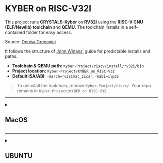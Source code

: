 # KYBER on RISC-V32I

This project runs **CRYSTALS-Kyber** on **RV32I** using the **RISC-V GNU (ELF/Newlib) toolchain** and **QEMU**.
The toolchain installs in a self-contained folder for easy access.

Source: [Denisa Greconici](https://github.com/denigreco/Kyber_RISC_V_Thesis)

It follows the structure of [John Winans’](https://github.com/johnwinans/riscv-toolchain-install-guide) guide for predictable installs and paths.

* **Toolchain & QEMU path:** `Kyber-Project/riscv/install/rv32i/bin`
* **Project location:** `Kyber-Project/KYBER_on_RISC-V32`
* **Default ISA/ABI:** `-march=rv32imac_zicsr`, `-mabi=ilp32`

> To uninstall the toolchain, remove `Kyber-Project/riscv/`.
> Your repo remains in `Kyber-Project/KYBER_on_RISC-V32`.

---

<details>
  
<summary>
  
## MacOS 

</summary>

For MacOS at the moment I do not have a solution on how to run it as there were some problems with the gnu toolchain set-up. Besides, most of the repositories used in this project are made to run in Ubuntu.
> In order to have a chance to run it create a case-sensitive file system (sparse image) of 64GB.

---

As a temporary solution is to run Ubuntu VM on MacOS:
- [install UTM](https://mac.getutm.app/)
- [Ubuntu Server for ARM](https://ubuntu.com/download/server/arm) / [Ubuntu Server for Intel](https://ubuntu.com/download/server#architectures)
- look for a youtube video for a detailed set-up instructions

</details>

---

<details>
  
<summary>
  
## UBUNTU

</summary>

> Tested version: Ubuntu 24.04. 

> Minimum version: Ubuntu 20.04.

## 1) Ubuntu prerequisites

```bash
sudo apt update
```

---

## 2) Get the project

```bash
mkdir -p Kyber-Project
cd Kyber-Project
git clone https://github.com/catalin69140/KYBER_on_RISC-V32.git
cd KYBER_on_RISC-V32
```

---

Follow the next sections in order.

---

<details>
  
<summary>

## RISC-V GNU toolchain Installation (Click to Expand) ⚙️

</summary>
  
---

## 1) One-command setup (deps → submodules → toolchain → QEMU)

From the repo root:

```bash
./setup.sh
```

> Note that this can take the better part of an hour or more to complete!

This will:

* Install OS dependencies (idempotent)
* Initialize & update submodules at pinned commits
* Build **rv32i** GNU toolchain + QEMU into `Kyber-Project/riscv/install/rv32i`

Make PATH live in this shell (new shells will have it already):

```bash
source ~/.bashrc
```

<details>
  
<summary>
  
Sanity checks(both tools should come from the same prefix/bin)

</summary>

```bash
which riscv32-unknown-elf-gcc
```

Expected Output:

```bash
/home/catalin-ubuntu/Desktop/Kyber-Project/riscv/install/rv32i/bin/riscv32-unknown-elf-gcc
```
---
```bash
which qemu-system-riscv32
```

Expected Output:

```bash
/home/catalin-ubuntu/Desktop/Kyber-Project/riscv/install/rv32i/bin/qemu-system-riscv32
```
---
```bash
riscv32-unknown-elf-gcc --version
```

Expected Output:

```bash
riscv32-unknown-elf-gcc (g1b306039ac4) 15.1.0
Copyright (C) 2025 Free Software Foundation, Inc.
This is free software; see the source for copying conditions.  There is NO
warranty; not even for MERCHANTABILITY or FITNESS FOR A PARTICULAR PURPOSE.
```
---
```bash
qemu-system-riscv32 --version
```

Expected Output:

```bash
QEMU emulator version 10.1.0 (v10.1.0-60-g562020faa2)
Copyright (c) 2003-2025 Fabrice Bellard and the QEMU Project developers
```
---
```bash
qemu-system-riscv32 -machine help
```

Expected Output:

```bash
Supported machines are:
none                 empty machine
opentitan            RISC-V Board compatible with OpenTitan
sifive_e             RISC-V Board compatible with SiFive E SDK
sifive_u             RISC-V Board compatible with SiFive U SDK
spike                RISC-V Spike board (default)
virt                 RISC-V VirtIO board
```

</details>

---

## 2) Seting up gdb dashboard

Inside the folder `gdb-dasboard` run this command in the terminal:

```bash
cp .gdbinit ~
```

> Note: You only need the .gdbinit in your home directory (~/.gdbinit) — that’s the one GDB actually reads at startup. You don’t need another copy inside your project.

**Remark:** GDB automatically looks for initialization files in these locations (in order):

* **`~/.gdbinit`**: Your global config (always loaded, no matter what directory or project you're in).
* **`.gdbinit` in the current working directory(optional)**: Only loaded if present and you've allowed it (`set auto-load local-gdbinit on`).

Since you already copied the dashboard into your home directory, GDB will always load it automatically, anywhere — including inside your KYBER project, or any other RISC-V project.

<details>
  
<summary>
  
Sanity checks:

</summary>

```bash
echo ~/.gdbinit
```

Expected Output:

```bash
/home/catalin-ubuntu/.gdbinit
```

</details>

---

## 3) Testing gdb dashboard

Go into **test-freestanding** or **testfreestanding2** folder and follow the instructions.

</details>

---

<details>
<summary>
  
## JDK Set-Up (Click to Expand) ⚙️
  
</summary>
  
---

## 1\. Determine the Required JDK Version

This project requires **Java 8 (JDK 1.8)**. If you have newer versions installed, you need to either install Java 8 or switch your system's default Java version to 8.

### 1.1 Check Your Current Version

Run this command in your terminal to check the currently active Java version:

```bash
java -version
```

  * If the output starts with `java version "1.8.0_..."` or `openjdk version "1.8.0_..."`, you are all set for the version requirement and can proceed to **Section 3**.
  * If the version is newer (e.g., 11, 17, or 21), proceed to **Section 1.2**.

### 1.2 Install OpenJDK 8 JRE

If Java 8 is not installed, use the following command to install the OpenJDK 8 Runtime Environment (JRE):

```bash
sudo apt-get update
sudo apt-get install openjdk-8-jre
```

This ensures the necessary Java 8 files are on your system.

-----

## 2\. Switch the System Default to Java 8

When multiple Java versions are installed, Ubuntu uses the `update-alternatives` system to manage which version the `java` command points to.

1.  Execute the following command to view a list of all installed Java executables:

    ```bash
    sudo update-alternatives --config java
    ```

2.  A numbered list will appear. Identify the selection number that corresponds to the **Java 8 path** (it will look similar to `/usr/lib/jvm/java-8-openjdk-amd64/jre/bin/java`).

    ```
      Selection    Path                                            Priority   Status
    ------------------------------------------------------------
      0            /usr/lib/jvm/java-17-openjdk-amd64/bin/java      1711       auto mode
      1            /usr/lib/jvm/java-11-openjdk-amd64/bin/java      1100       manual mode
    * 2            /usr/lib/jvm/java-8-openjdk-amd64/jre/bin/java   1081       manual mode

    Press <enter> to keep the current choice[*], or type selection number:
    ```

3.  Type the corresponding number for **Java 8** and press **Enter**. This sets Java 8 as the new system default.

-----

## 3\. Set the JAVA\_HOME Environment Variable

The `JAVA_HOME` variable is essential for build tools (like Maven, Gradle) and other Java applications to locate the correct JDK installation. This step makes the change permanent for your user.

### 3.1 Find the JDK 8 Path

You need the path to the Java 8 installation directory (the folder that contains the `bin` directory). For OpenJDK 8, this path is typically:

```
/usr/lib/jvm/java-8-openjdk-amd64
```

*Note: If your system uses a different naming convention, find the correct path in the list generated in Section 2, but use the path *without* the `/jre/bin/java` suffix.*

### 3.2 Edit the Shell Configuration File

1.  Open your user's shell configuration file, usually **`~/.bashrc`**:

    ```bash
    nano ~/.bashrc
    ```

2.  Add the following lines to the end of the file, ensuring you use your specific Java 8 path:

    ```bash
    # Setting JAVA_HOME to Java 8 (JDK 1.8) for this project requirement
    export JAVA_HOME=/usr/lib/jvm/java-8-openjdk-amd64
    # Optionally, add the JDK's bin directory to your PATH
    export PATH=$JAVA_HOME/bin:$PATH
    ```
    
    *Note: Typing these commands in the terminal is possible but it will only hold in the current terminal. Closing the terminal it resets the JDK.*
    
4.  Save the file (**Ctrl+O**, then **Enter** in `nano`) and exit (**Ctrl+X** in `nano`).

### 3.3 Apply Changes

Reload the configuration file so the new variable takes effect in your current terminal session:

```bash
source ~/.bashrc
```

-----

## 4\. Verification

Confirm that both the system default and the `JAVA_HOME` variable are pointing to Java 8.

1.  **Verify `JAVA_HOME`:**

    ```bash
    echo $JAVA_HOME
    ```

    Output should show the Java 8 installation path.

2.  **Verify Java Version:**

    ```bash
    java -version
    ```

    Output should start with `java version "1.8.0_..."`.

You can now use your required project tools and run Java applications, as they will correctly identify and use the Java 8 installation.

</details>

---

<details>
  
<summary>

## Install SBT (Click to Expand) ⚙️

</summary>

---

Website: [SBT](https://www.scala-sbt.org/)

> Prerequisites: JDK 8

To install **SBT** on Ubuntu/Debian systems, run the following commands:

```bash
# Add the official SBT repositories
echo "deb https://repo.scala-sbt.org/scalasbt/debian all main" | sudo tee /etc/apt/sources.list.d/sbt.list
echo "deb https://repo.scala-sbt.org/scalasbt/debian /" | sudo tee /etc/apt/sources.list.d/sbt_old.list

# Add the SBT public key
curl -sL "https://keyserver.ubuntu.com/pks/lookup?op=get&search=0x2EE0EA64E40A89B84B2DF73499E82A75642AC823" | sudo tee /etc/apt/trusted.gpg.d/sbt.asc

# Update package lists and install sbt
sudo apt-get update
sudo apt-get install sbt
```

> Note: If it says anything similar to "Unable to locate package sbt" check the website for the Linux download page and try the debian version as the above commands can be outdated.

Once installed, you can verify by:

```bash
sbt --version
```

You should see something like:

```bash
sbt runner version: 1.11.7

[info] sbt runner (sbt-the-shell-script) is a runner to run any declared version of sbt.
[info] Actual version of the sbt is declared using project/build.properties for each build.
```

</details>

---

<details>
  
<summary>

## Install Verilator (Click to Expand) ⚙️

</summary>

Website: [Verilator](https://www.veripool.org/verilator/)

Repo: [Verilator](https://github.com/verilator/verilator)

---

One-liner to install all you need:

```bash
sudo apt update && sudo apt install -y \
    verilator sbt openjdk-8-jre make python3 git \
    build-essential autoconf flex bison libfl2 libfl-dev zlib1g-dev
```

Once installed, you can verify by:

```bash
verilator --version
```

You should see something like:

```bash
Verilator 5.020 2024-01-01 rev (Debian 5.020-1)
```

</details>

---

<details>
  
<summary>

## Clone Source (Click to Expand) ⚙️

</summary>

Repo: [Kyber_RISC_V_Thesis](https://github.com/denigreco/Kyber_RISC_V_Thesis.git)

---

Inside `Kyber-Project/KYBER_on_RISC-V32`:

```bash
git clone https://github.com/denigreco/Kyber_RISC_V_Thesis.git
```

</details>

---

<details>
  
<summary>

## Clone the pqriscv-vexriscv repository (Click to Expand) ⚙️

</summary>

Repo: [pqriscv-vexriscv](https://github.com/mupq/pqriscv-vexriscv.git)

---

Inside `Kyber-Project/KYBER_on_RISC-V32`:

```bash
git clone https://github.com/mupq/pqriscv-vexriscv.git
```

</details>

---

</details>
